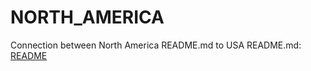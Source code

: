 # NORTH_AMERICA

Connection between North America README.md to USA README.md:
[README](/north_america/usa/README.md)
